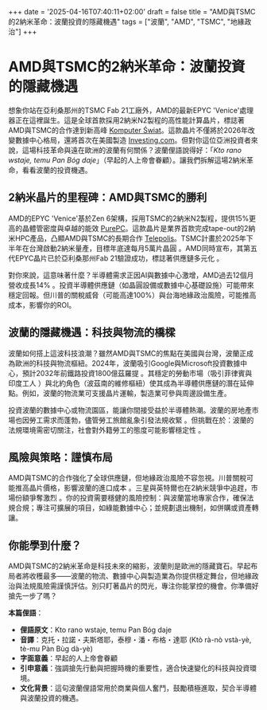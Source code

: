 +++
date = '2025-04-16T07:40:11+02:00'
draft = false
title = "AMD與TSMC的2納米革命：波蘭投資的隱藏機遇"
tags = ["波蘭", "AMD", "TSMC", "地緣政治"]
+++

# AMD與TSMC的2納米革命：波蘭投資的隱藏機遇

想象你站在亞利桑那州的TSMC Fab 21工廠外，AMD的最新EPYC 'Venice'處理器正在這裡誕生。這是全球首款採用2納米N2製程的高性能計算晶片，標誌著AMD與TSMC的合作達到新高峰 [Komputer Świat](https://www.komputerswiat.pl/aktualnosci/amd-i-tsmc-swietuja-sukces-owocna-wspolpraca-nad-technologia-przyszlosci/gcyfcwb)。這款晶片不僅將於2026年改變數據中心格局，還將首次在美國製造 [Investing.com](https://pl.investing.com/news/stock-market-news/amd-rozpocznie-produkcje-chipow-w-nowym-zakladzie-tsmc-w-usa-93CH-904559)。但對你這位亞洲投資者來說，這場科技革命與遠在歐洲的波蘭有何關係？波蘭俚語說得好：「*Kto rano wstaje, temu Pan Bóg daje*」（早起的人上帝會眷顧）。讓我們拆解這場2納米革命，看看波蘭的投資機遇。

## 2納米晶片的里程碑：AMD與TSMC的勝利

AMD的EPYC 'Venice'基於Zen 6架構，採用TSMC的2納米N2製程，提供15%更高的晶體管密度與卓越的能效 [PurePC](https://www.purepc.pl/procesory-amd-epyc-jako-pierwsze-maja-skorzystac-z-2-nm-procesu-od-tsmc-amd-zaciesnia-swoja-wspolprace-z-ta-firma)。這款晶片是業界首款完成tape-out的2納米HPC產品，凸顯AMD與TSMC的長期合作 [Telepolis](https://www.telepolis.pl/tech/procesory-amd-epyc-venice-zen6-tsmc-2nm)。TSMC計畫於2025年下半年在台灣啟動2納米量產，目標年底達每月5萬片晶圓 。AMD同時宣布，其第五代EPYC晶片已於亞利桑那州Fab 21驗證成功，標誌著供應鏈多元化 。

對你來說，這意味著什麼？半導體需求正因AI與數據中心激增，AMD過去12個月營收成長14% 。投資半導體供應鏈（如晶圓設備或數據中心基礎設施）可能帶來穩定回報。但川普的關稅威脅（可能高達100%）與台海地緣政治風險，可能推高成本，影響你的ROI。

## 波蘭的隱藏機遇：科技與物流的橋樑

波蘭如何搭上這波科技浪潮？雖然AMD與TSMC的焦點在美國與台灣，波蘭正成為歐洲的科技與物流樞紐。2024年，波蘭吸引Google與Microsoft投資數據中心，預計2032年前鐵路投資1800億茲羅提 。其穩定的勞動市場（吸引菲律賓與印度工人 ）與北約角色（波茲南的維修樞紐）使其成為半導體供應鏈的潛在延伸點。例如，波蘭的物流業可支援晶片運輸，製造業可參與周邊設備生產。

投資波蘭的數據中心或物流園區，能讓你間接受益於半導體熱潮。波蘭的房地產市場也因勞工需求而蓬勃，儘管勞工旅館亂象引發法規收緊 。但挑戰在於：波蘭的法規環境需密切關注，社會對外籍勞工的態度可能影響穩定性 。

## 風險與策略：謹慎布局

AMD與TSMC的合作強化了全球供應鏈，但地緣政治風險不容忽視。川普關稅可能推高晶片價格，影響波蘭的進口成本 。三星與英特爾也在2納米競爭中追趕，市場份額爭奪激烈 。你的投資需要穩健的風險控制：與波蘭當地專家合作，確保法規合規；專注可擴展的項目，如綠能數據中心；並規劃退出機制，如併購或資產轉讓。

## 你能學到什麼？

AMD與TSMC的2納米革命是科技未來的縮影，波蘭則是歐洲的隱藏寶石。早起布局者將收穫最多——波蘭的物流、數據中心與製造業為你提供穩定舞台，但地緣政治與法規風險需謹慎評估。別只盯著晶片的閃光，專注你能掌控的機會。你準備好搶先一步了嗎？

**本篇俚語**：

- **俚語原文**：Kto rano wstaje, temu Pan Bóg daje
- **音譯**：克托・拉諾・夫斯塔耶，泰穆・潘・布格・達耶 (Ktò rà-nò vstà-yè, tè-mu Pàn Bùg dà-yè)
- **字面意義**：早起的人上帝會眷顧
- **引申意義**：強調搶先行動與把握時機的重要性，適合快速變化的科技與投資環境。
- **文化背景**：這句波蘭俚語常用於商業與個人奮鬥，鼓勵積極進取，契合半導體與波蘭投資的機遇。